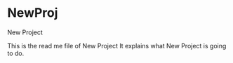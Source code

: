 # NewProj
New Project

This is the read me file of New Project
It explains what New Project is going to do.
